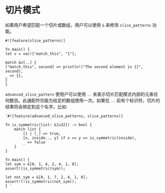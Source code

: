 # 切片模式

如果用户希望匹配一个切片或数组，用户可以使用 `&` 来修饰 `slice_patterns` 功能。

    #![feature(slice_patterns)]
    
    fn main() {
    let v = vec!["match_this", "1"];
    
    match &v[..] {
    ["match_this", second] => println!("The second element is {}", second),
    _ => {},
    }
    }

`advanced_slice_pattern` 使用户可以使用 `..` 来表示切片匹配模式内部的元素任何数目。此通配符仅能为给定的数组使用一次。如果在 `..` 前有个标识符，切片的结果将会绑定到这个名字。比如:

	`#![feature(advanced_slice_patterns, slice_patterns)]

	fn is_symmetric(list: &[u32]) -> bool {
	    match list {
	        [] | [_] => true,
	        [x, inside.., y] if x == y => is_symmetric(inside),
	        _ => false
	    }
	}

	fn main() {
    let sym = &[0, 1, 4, 2, 4, 1, 0];
    assert!(is_symmetric(sym));

    let not_sym = &[0, 1, 7, 2, 4, 1, 0];
    assert!(!is_symmetric(not_sym));
	} `